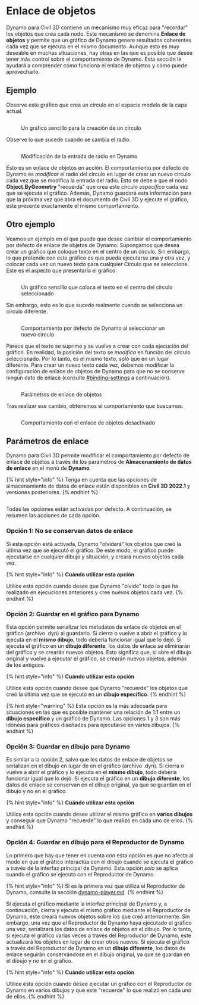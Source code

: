 # Enlace de objetos

Dynamo para Civil 3D contiene un mecanismo muy eficaz para "recordar" los objetos que crea cada nodo. Este mecanismo se denomina **Enlace de objetos** y permite que un gráfico de Dynamo genere resultados coherentes cada vez que se ejecuta en el mismo documento. Aunque esto es muy deseable en muchas situaciones, hay otras en las que es posible que desee tener más control sobre el comportamiento de Dynamo. Esta sección le ayudará a comprender cómo funciona el enlace de objetos y cómo puede aprovecharlo.

## Ejemplo

Observe este gráfico que crea un círculo en el espacio modelo de la capa actual.

<figure><img src="../../.gitbook/assets/c3d-binding-create-circle.png" alt=""><figcaption><p>Un gráfico sencillo para la creación de un círculo</p></figcaption></figure>

Observe lo que sucede cuando se cambia el radio.

<figure><img src="../../.gitbook/assets/c3d-binding-change-radius.gif" alt=""><figcaption><p>Modificación de la entrada de radio en Dynamo</p></figcaption></figure>

Esto es un enlace de objetos en acción. El comportamiento por defecto de Dynamo es _modificar_ el radio del círculo en lugar de crear un nuevo círculo cada vez que se modifica la entrada del radio. Esto se debe a que el nodo **Object.ByGeometry** "recuerda" que crea este círculo _específico_ cada vez que se ejecuta el gráfico. Además, Dynamo guardará esta información para que la próxima vez que abra el documento de Civil 3D y ejecute el gráfico, este presente exactamente el mismo comportamiento.

## Otro ejemplo

Veamos un ejemplo en el que puede que desee cambiar el comportamiento por defecto de enlace de objetos de Dynamo. Supongamos que desea crear un gráfico que coloque texto en el centro de un círculo. Sin embargo, lo que pretende con este gráfico es que pueda ejecutarse una y otra vez, y colocar cada vez un nuevo texto para cualquier Círculo que se seleccione. Este es el aspecto que presentaría el gráfico.

<figure><img src="../../.gitbook/assets/c3d-binding-create-text.png" alt=""><figcaption><p>Un gráfico sencillo que coloca el texto en el centro del círculo seleccionado</p></figcaption></figure>

Sin embargo, esto es lo que sucede realmente cuando se selecciona un círculo diferente.

<figure><img src="../../.gitbook/assets/c3d-binding-select-circle.gif" alt=""><figcaption><p>Comportamiento por defecto de Dynamo al seleccionar un nuevo círculo</p></figcaption></figure>

Parece que el texto se suprime y se vuelve a crear con cada ejecución del gráfico. En realidad, la posición del texto se _modifica_ en función del círculo seleccionado. Por lo tanto, es el mismo texto, solo que en un lugar diferente. Para crear un nuevo texto cada vez, debemos modificar la configuración de enlace de objetos de Dynamo para que no se conserve ningún dato de enlace (consulte [\#binding-settings](object-binding.md#binding-settings "mention") a continuación).

<figure><img src="../../.gitbook/assets/Land_ServicePlacement_BindingSettings.png" alt=""><figcaption><p>Parámetros de enlace de objetos</p></figcaption></figure>

Tras realizar ese cambio, obtenemos el comportamiento que buscamos.

<figure><img src="../../.gitbook/assets/c3d-binding-repeat-placement.gif" alt=""><figcaption><p>Comportamiento con el enlace de objetos desactivado</p></figcaption></figure>

## Parámetros de enlace

Dynamo para Civil 3D permite modificar el comportamiento por defecto de enlace de objetos a través de los parámetros de **Almacenamiento de datos de enlace** en el menú de **Dynamo**.

{% hint style="info" %}
 Tenga en cuenta que las opciones de almacenamiento de datos de enlace están disponibles en **Civil 3D 2022.1** y versiones posteriores. 
{% endhint %}

<figure><img src="../../.gitbook/assets/c3d-binding-settings (1).png" alt=""><figcaption></figcaption></figure>

Todas las opciones están activadas por defecto. A continuación, se resumen las acciones de cada opción.

### Opción 1: No se conservan datos de enlace

Si esta opción está activada, Dynamo "olvidará" los objetos que creó la última vez que se ejecutó el gráfico. De este modo, el gráfico puede ejecutarse en cualquier dibujo y situación, y creará nuevos objetos cada vez.

{% hint style="info" %}
 **Cuándo utilizar esta opción**

Utilice esta opción cuando desee que Dynamo "olvide" todo lo que ha realizado en ejecuciones anteriores y cree nuevos objetos cada vez. 
{% endhint %}

### Opción 2: Guardar en el gráfico para Dynamo

Esta opción permite serializar los metadatos de enlace de objetos en el gráfico (archivo .dyn) al guardarlo. Si cierra o vuelve a abrir el gráfico y lo ejecuta en el **mismo dibujo**, todo debería funcionar igual que lo dejó. Si ejecuta el gráfico en un **dibujo diferente**, los datos de enlace se eliminarán del gráfico y se crearán nuevos objetos. Esto significa que, si abre el dibujo original y vuelve a ejecutar el gráfico, se crearán nuevos objetos, además de los antiguos.

{% hint style="info" %}
 **Cuándo utilizar esta opción**

Utilice esta opción cuando desee que Dynamo "recuerde" los objetos que creó la última vez que se ejecutó en un **dibujo específico**. 
{% endhint %}

{% hint style="warning" %}
 Esta opción es la más adecuada para situaciones en las que es posible mantener una relación de 1:1 entre un **dibujo específico** y un gráfico de Dynamo. Las opciones 1 y 3 son más idóneas para gráficos diseñados para ejecutarse en varios dibujos. 
{% endhint %}

### Opción 3: Guardar en dibujo para Dynamo

Es similar a la opción 2, salvo que los datos de enlace de objetos se serializan en el dibujo en lugar de en el gráfico (archivo .dyn). Si cierra o vuelve a abrir el gráfico y lo ejecuta en el **mismo dibujo**, todo debería funcionar igual que lo dejó. Si ejecuta el gráfico en un **dibujo diferente**, los datos de enlace se conservan en el dibujo original, ya que se guardan en el dibujo y no en el gráfico.

{% hint style="info" %}
 **Cuándo utilizar esta opción**

Utilice esta opción cuando desee utilizar el mismo gráfico en **varios dibujos** y conseguir que Dynamo "recuerde" lo que realizó en cada uno de ellos. 
{% endhint %}

### Opción 4: Guardar en dibujo para el Reproductor de Dynamo

Lo primero que hay que tener en cuenta con esta opción es que no afecta al modo en que el gráfico interactúa con el dibujo cuando se ejecuta el gráfico a través de la interfaz principal de Dynamo. Esta opción _solo_ se aplica cuando el gráfico se ejecuta con el Reproductor de Dynamo.

{% hint style="info" %}
 Si es la primera vez que utiliza el Reproductor de Dynamo, consulte la sección [dynamo-player.md](../dynamo-player.md "mention"). 
{% endhint %}

Si ejecuta el gráfico mediante la interfaz principal de Dynamo y, a continuación, cierra y ejecuta el mismo gráfico mediante el Reproductor de Dynamo, este creará nuevos objetos sobre los que creó anteriormente. Sin embargo, una vez que el Reproductor de Dynamo haya ejecutado el gráfico una vez, serializará los datos de enlace de objetos en el dibujo. Por lo tanto, si ejecuta el gráfico varias veces a través del Reproductor de Dynamo, este actualizará los objetos en lugar de crear otros nuevos. Si ejecuta el gráfico a través del Reproductor de Dynamo en un **dibujo diferente**, los datos de enlace seguirán conservándose en el dibujo original, ya que se guardan en el dibujo y no en el gráfico.

{% hint style="info" %}
 **Cuándo utilizar esta opción**

Utilice esta opción cuando desee ejecutar un gráfico con el Reproductor de Dynamo en varios dibujos y que este "recuerde" lo que realizó en cada uno de ellos. 
{% endhint %}
